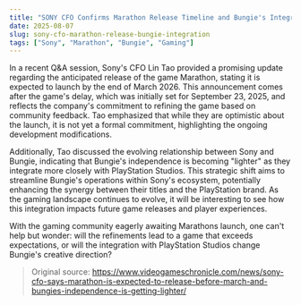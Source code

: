 ```yaml
---
title: "SONY CFO Confirms Marathon Release Timeline and Bungie's Integration"
date: 2025-08-07
slug: sony-cfo-marathon-release-bungie-integration
tags: ["Sony", "Marathon", "Bungie", "Gaming"]
---
```

In a recent Q&A session, Sony's CFO Lin Tao provided a promising update regarding the anticipated release of the game Marathon, stating it is expected to launch by the end of March 2026. This announcement comes after the game's delay, which was initially set for September 23, 2025, and reflects the company's commitment to refining the game based on community feedback. Tao emphasized that while they are optimistic about the launch, it is not yet a formal commitment, highlighting the ongoing development modifications.

Additionally, Tao discussed the evolving relationship between Sony and Bungie, indicating that Bungie's independence is becoming "lighter" as they integrate more closely with PlayStation Studios. This strategic shift aims to streamline Bungie's operations within Sony's ecosystem, potentially enhancing the synergy between their titles and the PlayStation brand. As the gaming landscape continues to evolve, it will be interesting to see how this integration impacts future game releases and player experiences.

With the gaming community eagerly awaiting Marathons launch, one can't help but wonder: will the refinements lead to a game that exceeds expectations, or will the integration with PlayStation Studios change Bungie's creative direction?

> Original source: https://www.videogameschronicle.com/news/sony-cfo-says-marathon-is-expected-to-release-before-march-and-bungies-independence-is-getting-lighter/